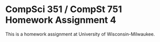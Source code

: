 # CompSci 351 / CompSt 751 Homework Assignment 4

This is a homework assignment at University of Wisconsin-Milwaukee.